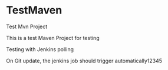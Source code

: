 # TestMaven
Test Mvn Project

This is a test Maven Project for testing

Testing with Jenkins polling

On Git update, the jenkins job should trigger automatically12345
